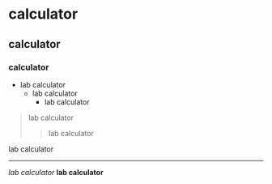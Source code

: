 # calculator
## calculator
### calculator
* lab calculator
  + lab calculator
    - lab calculator

>lab calculator
>>lab calculator

lab calculator

<hr/>

_lab calculator_
__lab calculator__
